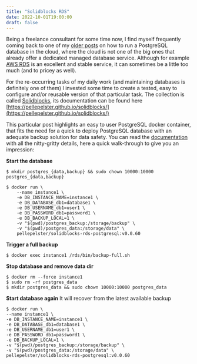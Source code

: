 ```yaml
---
title: "Solidblocks RDS"
date: 2022-10-01T19:00:00
draft: false
---
```


Being a freelance consultant for some time now, I find myself frequently coming back to one of my [older posts](/posts/hetzner-rds-postgres/) on how to run a PostgreSQL database in the cloud, where the cloud is not one of the big ones that already offer a dedicated managed database service. 
Although for example [AWS RDS](https://aws.amazon.com/rds/) is an excellent and stable service, it can sometimes be a little too much (and to pricey as well). 

For the re-occurring tasks of my daily work (and maintaining databases is definitely one of them) I invested some time to create a tested, easy to configure and/or reusable version of that particular task. The collection is called [Solidblocks](https://github.com/pellepelster/solidblocks), its documentation can be found here [https://pellepelster.github.io/solidblocks/](https://pellepelster.github.io/solidblocks/)

This particular post highlights an easy to user PostgreSQL docker container, that fits the need for a quick to deploy PostgreSQL database with an adequate backup solution for data safety. 
You can read the [documentation](https://pellepelster.github.io/solidblocks/rds/) with all the nitty-gritty details, here a quick walk-through to give you an impression:

**Start the database**
```shell
$ mkdir postgres_{data,backup} && sudo chown 10000:10000 postgres_{data,backup}

$ docker run \
    --name instance1 \
    -e DB_INSTANCE_NAME=instance1 \
    -e DB_DATABASE_db1=database1 \
    -e DB_USERNAME_db1=user1 \
    -e DB_PASSWORD_db1=password1 \
    -e DB_BACKUP_LOCAL=1 \
    -v "$(pwd)/postgres_backup:/storage/backup" \
    -v "$(pwd)/postgres_data:/storage/data" \
    pellepelster/solidblocks-rds-postgresql:v0.0.60
```

**Trigger a full backup**

```shell
$ docker exec instance1 /rds/bin/backup-full.sh
```

**Stop database and remove data dir**
```shell
$ docker rm --force instance1
$ sudo rm -rf postgres_data
$ mkdir postgres_data && sudo chown 10000:10000 postgres_data
```

**Start database again**
It will recover from the latest available backup
```shell
$ docker run \
--name instance1 \
-e DB_INSTANCE_NAME=instance1 \
-e DB_DATABASE_db1=database1 \
-e DB_USERNAME_db1=user1 \
-e DB_PASSWORD_db1=password1 \
-e DB_BACKUP_LOCAL=1 \
-v "$(pwd)/postgres_backup:/storage/backup" \
-v "$(pwd)/postgres_data:/storage/data" \
pellepelster/solidblocks-rds-postgresql:v0.0.60
```

